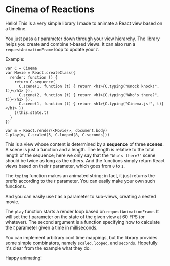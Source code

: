 # Cinema of Reactions

Hello! This is a very simple library I made to animate a React view
based on a timeline.

You just pass a *t* parameter down through your
view hierarchy. The library helps you create and combine *t*-based
views. It can also run a `requestAnimationFrame` loop to update your
*t*.

Example:

```
var C = Cinema
var Movie = React.createClass({
  render: function () {
    return C.sequence(
      C.scene(1, function (t) { return <h1>{C.typing("Knock knock!", t)}</h1> }),
      C.scene(2, function (t) { return <h1>{C.typing("Who's there?", t)}</h1> }),
      C.scene(1, function (t) { return <h1>{C.typing("Cinema.js!", t)}</h1> })
    )(this.state.t)
  }
})

var m = React.render(<Movie/>, document.body)
C.play(m, C.scaled(5, C.looped(8, C.seconds)))
```

This is a view whose content is determined by a **sequence** of three
**scenes**. A scene is just a function and a length. The length is
relative to the total length of the sequence; here we only say that
the `"Who's there?"` scene should be twice as long as the others. And
the functions simply return React views based on their *t* parameter,
which goes from `0` to `1`.

The `typing` function makes an animated string; in fact, it just
returns the prefix according to the *t* parameter. You can easily make
your own such functions.

And you can easily use *t* as a parameter to sub-views, creating a
nested movie.

The `play` function starts a render loop based on
`requestAnimationFrame`. It will set the *t* parameter on the state of
the given view at 60 FPS (or whatever). The second argument is a
function specifying how to calculate the *t* parameter given a time in
milliseconds.

You can implement arbitrary cool time mappings, but the library
provides some simple combinators, namely `scaled`, `looped`, and
`seconds`. Hopefully it's clear from the example what they do.

Happy animating!
